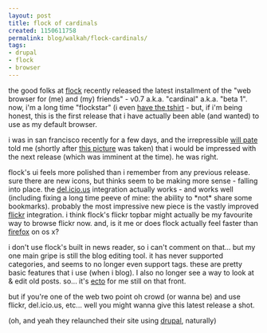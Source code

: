```yaml
---
layout: post
title: flock of cardinals
created: 1150611758
permalink: blog/walkah/flock-cardinals/
tags:
- drupal
- flock
- browser
---
```

<p>the good folks at <a href="http://www.flock.com/" title="flock">flock</a> recently released the latest installment of the "web browser for (me) and (my) friends" - v0.7 a.k.a. "cardinal" a.k.a. "beta 1". now, i'm a long time "flockstar" (i even <a href="http://flickr.com/photos/76323119@N00/153395772" title="walkah flockstar">have the tshirt</a> - but, if i'm being honest, this is the first release that i have actually been able (and wanted) to use as my default browser.</p>

<p>i was in san francisco recently for a few days, and the irrepressible <a href="http://www.willpate.org/" title="Will Pate">will pate</a> told me (shortly after <a href="http://flickr.com/photos/49503045963@N01/158358659" title="willpate, walkah and sarahfelicity">this picture</a> was taken) that i would be impressed with the next release (which was imminent at the time). he was right.</p>

<p>flock's ui feels more polished than i remember from any previous release. sure there are new icons, but thinks seem to be making more sense - falling into place. the <a href="http://del.icio.us/">del.icio.us</a> integration actually works - and works well (including fixing a long time peeve of mine: the ability to *not* share some bookmarks). probably the most impressive new piece is the vastly improved <a href="http://flickr.com/">flickr</a> integration. i think flock's flickr topbar might actually be my favourite way to browse flickr now. and, is it me or does flock actually feel faster than <a href="http://www.mozilla.com/firefox/">firefox</a> on os x? </p>

<p>i don't use flock's built in news reader, so i can't comment on that... but my one main gripe is still the blog editing tool. it has never supported categories, and seems to no longer even support tags. these are pretty basic features that i use (when i blog). I also no longer see a way to look at & edit old posts. so... it's <a href="http://ecto.kung-foo.tv/">ecto</a> for me still on that front.</p>

<p>but if you're one of the web two point oh crowd (or wanna be) and use flickr, del.icio.us, etc... well you might wanna give this latest release a shot.</p>

<p>(oh, and yeah they relaunched their site using <a href="http://drupal.org/">drupal</a>, naturally)
</p>
